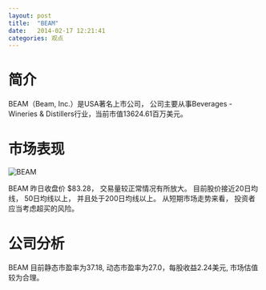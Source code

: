 ```yaml
---
layout: post
title:  "BEAM"
date:   2014-02-17 12:21:41
categories: 观点
---
```


# 简介
BEAM（Beam, Inc.）是USA著名上市公司，
公司主要从事Beverages - Wineries & Distillers行业，当前市值13624.61百万美元。

# 市场表现

![BEAM](http://finviz.com/chart.ashx?t=BEAM&ty=c&ta=1&p=d&s=l)

BEAM 昨日收盘价 $83.28，
交易量较正常情况有所放大。
目前股价接近20日均线，
50日均线以上，
并且处于200日均线以上。
从短期市场走势来看，
投资者应当考虑超买的风险。

# 公司分析
BEAM 目前静态市盈率为37.18, 动态市盈率为27.0，每股收益2.24美元,
市场估值较为合理。

